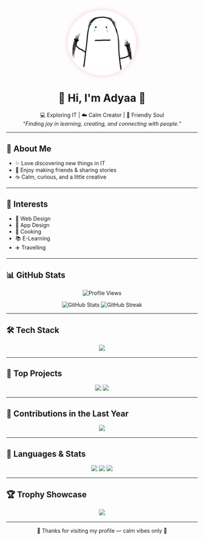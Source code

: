 
<!-- Calm Cute Style Profile README for aurarifadya -->

<p align="center">
  <img src="hhh.jpg" alt="Profile Photo" width="180" style="border-radius:50%; box-shadow: 0 0 15px #f3cce3;"/>
</p>

<h1 align="center">🌷 Hi, I'm <b>Adyaa</b> 🌷</h1>

<p align="center">
  💻 Exploring IT | ☁️ Calm Creator | 🌸 Friendly Soul <br/>
  <i>“Finding joy in learning, creating, and connecting with people.”</i>
</p>

---

## 🌼 About Me
- ✨ Love discovering new things in IT  
- 🌿 Enjoy making friends & sharing stories  
- ☕ Calm, curious, and a little creative  

---

## 🌸 Interests
- 🎨 Web Design  
- 📱 App Design  
- 🍳 Cooking  
- 📚 E-Learning  
- ✈️ Travelling  

---

## 📊 GitHub Stats
<p align="center">
  <img src="https://komarev.com/ghpvc/?username=aurarifadya&label=Profile%20Visitors&color=ffc0cb&style=flat" alt="Profile Views"/>  
</p>

<p align="center">
  <img src="https://github-readme-stats.vercel.app/api?username=aurarifadya&show_icons=true&theme=calm&title_color=ff8fab&icon_color=ffb6c1&text_color=555" alt="GitHub Stats" />  
  <img src="https://streak-stats.demolab.com?user=aurarifadya&theme=calm-pink&ring=ffb6c1&fire=ff8fab" alt="GitHub Streak"/>  
</p>

---

## 🛠 Tech Stack
<p align="center">
  <img src="https://skillicons.dev/icons?i=html,css,js,react,tailwind,figma,python,java,github,vscode" />
</p>

---

## 🌿 Top Projects
<p align="center">
  <a href="https://github.com/aurarifadya"><img src="https://github-readme-stats.vercel.app/api/pin/?username=aurarifadya&repo=Top-Project-1&theme=calm" /></a>
  <a href="https://github.com/aurarifadya"><img src="https://github-readme-stats.vercel.app/api/pin/?username=aurarifadya&repo=Top-Project-2&theme=calm" /></a>
</p>

---

## 🍃 Contributions in the Last Year
<p align="center">
  <img src="https://github-readme-activity-graph.vercel.app/graph?username=aurarifadya&theme=tokyo-night-pink" />
</p>

---

## 🌸 Languages & Stats
<p align="center">
  <img src="https://github-readme-stats.vercel.app/api/top-langs/?username=aurarifadya&layout=compact&theme=calm&title_color=ff8fab" />  
  <img src="https://github-profile-summary-cards.vercel.app/api/cards/repos-per-language?username=aurarifadya&theme=pastel"/>  
  <img src="https://github-profile-summary-cards.vercel.app/api/cards/most-commit-language?username=aurarifadya&theme=pastel"/>  
</p>

---

## 🏆 Trophy Showcase
<p align="center">
  <img src="https://github-profile-trophy.vercel.app/?username=aurarifadya&theme=rose_pine&no-frame=true&margin-w=10" />
</p>

---

<p align="center">
  🌷 Thanks for visiting my profile — calm vibes only 🌷
</p>
